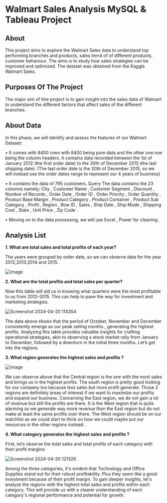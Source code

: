 # Walmart Sales Analysis MySQL & Tableau Project
## About
This project aims to explore the Walmart Sales data to understand top performing branches and products, sales trend of of different products, customer behaviour. The aims is to study how sales strategies can be improved and optimized. The dataset was obtained from the Kaggle Walmart Sales. 
## Purposes Of The Project
The major aim of thie project is to gain insight into the sales data of Walmart to understand the different factors that affect sales of the different branches.
## About Data
In this phase, we will identify and assess the features of
our Walmart Dataset:

• It comes with 8400 rows with 8400 being pure data and
the other one row being the column headers. It contains
data recorded between the 1st of January 2012 (the first
order date) to the 30th of December 2015 (the last
shipping date). (The last order date is the 30th of
December 2015, so we will instead use the order dates
range to represent our 4 years of business)

• It contains the data of 795 customers.
Query The data contains the 23 columns namely; City , Customer
Name , Customer Segment , Discount , Number of Records , Order
Date , Order ID , Order Priority , Order Quantity , Product Base
Margin , Product Category , Product Container , Product Sub
Category , Profit , Region , Row ID , Sales , Ship Date , Ship Mode ,
Shipping Cost , State , Unit Price , Zip Code .

• Moving on to the data processing, we will use Excel , Power for
cleaning .
## Analysis List
**1. What are total sales and total profits of each year?**
   
   The years were grouped by order date, so we can observe data for the
year 2012,2013,2014 and 2015.

![image](https://github.com/GoutamKuiri99/Walmart-Sales-Analysis-MySQL-Tableau-Project/assets/154737280/8b7992ea-6a82-464d-9f75-b70851bc3d08)

**2. What are the total profits and total sales per quarter?**

Now this table will aid us in knowing what quarters were the most profitable to us from 2012–2015. This can help to pave the way for investment and marketing strategies. 

![Screenshot 2024-04-20 114354](https://github.com/GoutamKuiri99/Walmart-Sales-Analysis-MySQL-Tableau-Project/assets/154737280/f52f451a-5dd5-41ee-9706-ea8793cd11d1)

The data above shows that the period of October, November and December consistently emerge as our peak selling months , generating the highest profits. Analyzing this table provides valuable insights for crafting operational strategies, akin to observing a stock market rally from January to December, followed by a downturn in the initial three months. Let’s get into the regions.

**3. What region generates the highest sales and profits ?**

![image](https://github.com/GoutamKuiri99/Walmart-Sales-Analysis-MySQL-Tableau-Project/assets/154737280/945f0672-55a7-43ad-b303-2bd71d9b9966)

We can observe above that the Central region is the one with the most sales and brings us in the highest profits. The south region is pretty good looking for our company too because less sales but more profit generate. Those 2 regions are definitely areas of interest if we want to maximize our profits and expand our business. Concerning the East region, we do not gain a lot of revenue but still the profits are there. It is the West region that is quite alarming as we generate way more revenue than the East region but do not make at least the same profits over there. The West region should be on our watchlist as we could start to think on how we could maybe put our resources in the other regions instead.

**4. What category generates the highest sales and profits ?**

First, let’s observe the total sales and total profits of each category with their profit margins:

![Screenshot 2024-04-20 121326](https://github.com/GoutamKuiri99/Walmart-Sales-Analysis-MySQL-Tableau-Project/assets/154737280/7f47e530-88b7-4c3a-b114-41d920172daf)

Among the three categories, it's evident that Technology and Office Supplies stand out for their robust profitability. Plus they seem like a good investment because of their profit margin. To gain deeper insights, let's analyze the regions with the highest total sales and profits within each category. This will provide us with a clearer understanding of each category's regional performance and potential for growth.
